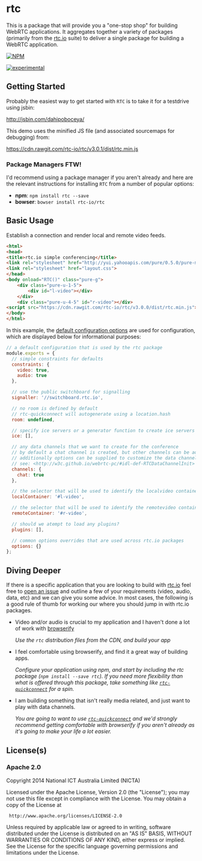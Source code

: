 # rtc

This is a package that will provide you a "one-stop shop" for building WebRTC applications.  It aggregates together a variety of packages (primarily from the [rtc.io](https://github.com/rtc-io) suite) to deliver a single package for building a WebRTC application.

[![NPM](https://nodei.co/npm/rtc.png)](https://nodei.co/npm/rtc/)

[![experimental](https://img.shields.io/badge/stability-experimental-red.svg)](https://github.com/dominictarr/stability#experimental)

## Getting Started

Probably the easiest way to get started with `RTC` is to take it for a testdrive using jsbin:

<http://jsbin.com/dahipoboceya/>

This demo uses the minified JS file (and associated sourcemaps for debugging) from:

<https://cdn.rawgit.com/rtc-io/rtc/v3.0.1/dist/rtc.min.js>

### Package Managers FTW!

I'd recommend using a package manager if you aren't already and here are the relevant instructions for installing `RTC` from a number of popular options:

- __npm__: `npm install rtc --save`
- __bowser__: `bowser install rtc-io/rtc`

## Basic Usage

Establish a connection and render local and remote video feeds.

```html
<html>
<head>
<title>rtc.io simple conferencing</title>
<link rel="stylesheet" href="http://yui.yahooapis.com/pure/0.5.0/pure-min.css">
<link rel="stylesheet" href="layout.css">
</head>
<body onload="RTC()" class="pure-g">
    <div class="pure-u-1-5">
        <div id="l-video"></div>
    </div>
    <div class="pure-u-4-5" id="r-video"></div>
<script src="https://cdn.rawgit.com/rtc-io/rtc/v3.0.0/dist/rtc.min.js"></script>
</body>
</html>
```

In this example, the [default configuration options](defaultconfig.js) are used for configuration, which are displayed below for informational purposes:

```js
// a default configuration that is used by the rtc package
module.exports = {
  // simple constraints for defaults
  constraints: {
    video: true,
    audio: true
  },

  // use the public switchboard for signalling
  signaller: '//switchboard.rtc.io',

  // no room is defined by default
  // rtc-quickconnect will autogenerate using a location.hash
  room: undefined,

  // specify ice servers or a generator function to create ice servers
  ice: [],

  // any data channels that we want to create for the conference
  // by default a chat channel is created, but other channels can be added also
  // additionally options can be supplied to customize the data channel config
  // see: <http://w3c.github.io/webrtc-pc/#idl-def-RTCDataChannelInit>
  channels: {
    chat: true
  },

  // the selector that will be used to identify the localvideo container
  localContainer: '#l-video',

  // the selector that will be used to identify the remotevideo container
  remoteContainer: '#r-video',

  // should we atempt to load any plugins?
  plugins: [],

  // common options overrides that are used across rtc.io packages
  options: {}
};
```

## Diving Deeper

If there is a specific application that you are looking to build with [rtc.io](http://rtc.io/) feel free to [open an issue](https://github.com/rtc-io/rtc/issues/new) and outline a few of your requirements (video, audio, data, etc) and we can give you some advice.  In most cases, the following is a good rule of thumb for working our where you should jump in with rtc.io packages.

- Video and/or audio is crucial to my application and I haven't done a lot of work with [browserify](http://browserify.org)

  _Use the `rtc` distribution files from the CDN, and build your app_

- I feel comfortable using browserify, and find it a great way of building apps.

  _Configure your application using npm, and start by including the rtc package (`npm install --save rtc`).  If you need more flexibility than what is offered through this package, take something like [`rtc-quickconnect`](https://github.com/rtc-io/rtc-quickconnect) for a spin._

- I am building something that isn't really media related, and just want to play with data channels.

  _You are going to want to use [`rtc-quickconnect`](https://github.com/rtc-io/rtc-quickconnect) and we'd strongly recommend getting comfortable with browserify if you aren't already as it's going to make your life a lot easier._

## License(s)

### Apache 2.0

Copyright 2014 National ICT Australia Limited (NICTA)

   Licensed under the Apache License, Version 2.0 (the "License");
   you may not use this file except in compliance with the License.
   You may obtain a copy of the License at

     http://www.apache.org/licenses/LICENSE-2.0

   Unless required by applicable law or agreed to in writing, software
   distributed under the License is distributed on an "AS IS" BASIS,
   WITHOUT WARRANTIES OR CONDITIONS OF ANY KIND, either express or implied.
   See the License for the specific language governing permissions and
   limitations under the License.
